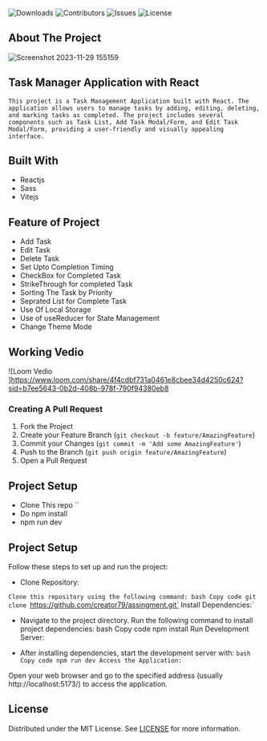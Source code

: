<br/>


![Downloads](https://img.shields.io/github/downloads/ShaanCoding/ReadME-Generator/total) ![Contributors](https://img.shields.io/github/contributors/ShaanCoding/ReadME-Generator?color=dark-green) ![Issues](https://img.shields.io/github/issues/ShaanCoding/ReadME-Generator) ![License](https://img.shields.io/github/license/ShaanCoding/ReadME-Generator) 


## About The Project
![Screenshot 2023-11-29 155159](https://github.com/creator79/assingment/assets/72148636/75d1c81f-f20c-45f3-b777-7dd3e30bc628)




## Task Manager Application with React

`This project is a Task Management Application built with React. The application allows users to manage tasks by adding, editing, deleting, and marking tasks as completed. The project includes several components such as Task List, Add Task Modal/Form, and Edit Task Modal/Form, providing a user-friendly and visually appealing interface.`

## Built With

- Reactjs
- Sass
- Vitejs

## Feature of Project
- Add Task
- Edit Task
- Delete Task
- Set Upto Completion Timing
- CheckBox for Completed Task
- StrikeThrough for completed Task
- Sorting The Task by Priority
- Seprated List for Complete Task
- Use Of Local Storage
- Use of useReducer for State Management
- Change Theme Mode


## Working Vedio

![Loom Vedio ]https://www.loom.com/share/4f4cdbf731a0461e8cbee34d4250c624?sid=b7ee5643-0b2d-408b-978f-790f94380eb8

### Creating A Pull Request

1. Fork the Project
2. Create your Feature Branch (`git checkout -b feature/AmazingFeature`)
3. Commit your Changes (`git commit -m 'Add some AmazingFeature'`)
4. Push to the Branch (`git push origin feature/AmazingFeature`)
5. Open a Pull Request

## Project Setup
- Clone This repo ``
- Do npm install
- npm run dev



## Project Setup
Follow these steps to set up and run the project:

- Clone Repository:

`Clone this repository using the following command:
bash
Copy code
git clone `https://github.com/creator79/assingment.git`
Install Dependencies:`

- Navigate to the project directory.
Run the following command to install project dependencies:
bash
Copy code
npm install
Run Development Server:

- After installing dependencies, start the development server with:
`bash
Copy code
npm run dev
Access the Application:`

Open your web browser and go to the specified address (usually http://localhost:5173/) to access the application.



## License

Distributed under the MIT License. See [LICENSE](https://github.com/ShaanCoding/ReadME-Generator/blob/main/LICENSE.md) for more information.
